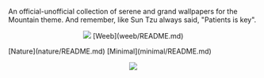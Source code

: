 An official-unofficial collection of serene and grand wallpapers for the Mountain theme. And remember, like Sun Tzu always said, "Patients is key".

<p align='center'>
<img src='weeb/gojo'>
[Weeb](weeb/README.md)
</p>
[Nature](nature/README.md)
[Minimal](minimal/README.md)

<p align='center'>
<a href='https://github.com/mountain-theme/Mountain'><img src='https://img.shields.io/static/v1?label=Powered%20By&message=Mountain&color=9ec49f&style=for-the-badge&labelColor=0f0f0f'></a>
</p>
